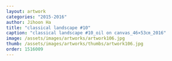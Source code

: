 ```yaml
---
layout: artwork
categories: "2015-2016"
author: Jihoon Ha
title: "classical landscape #10"
caption: "classical landscape #10_oil on canvas_46×53㎝_2016"
image: /assets/images/artworks/artwork106.jpg
thumb: /assets/images/artworks/thumbs/artwork106.jpg
order: 1516009
---
```

